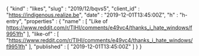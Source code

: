 {
  "kind" : "likes",
  "slug" : "2019/12/bqvs5",
  "client_id" : "https://indigenous.realize.be",
  "date" : "2019-12-01T13:45:00Z",
  "h" : "h-entry",
  "properties" : {
    "name" : [ "Like of https://www.reddit.com/r/TIHI/comments/e49vc4/thanks_i_hate_windows/f9951fh" ],
    "like-of" : [ "https://www.reddit.com/r/TIHI/comments/e49vc4/thanks_i_hate_windows/f9951fh" ],
    "published" : [ "2019-12-01T13:45:00Z" ]
  }
}
